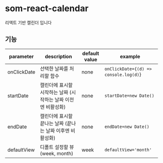 # som-react-calendar

리액트 기반 캘린더 입니다

## 기능

| parameter   | description                                                   | default value | example                               |
| ----------- | ------------------------------------------------------------- | ------------- | ------------------------------------- |
| onClickDate | 선택한 날짜를 처리할 함수                                     | none          | `onClickDate={(d) => console.log(d)`} |
| startDate   | 캘린더에 표시할 시작하는 날짜 (시작하는 날짜 이전엔 비활성화) | none          | `startDate=new Date()`                |
| endDate     | 캘린더에 표시할 끝나는 날짜 (끝나는 날짜 이후엔 비활성화)     | none          | `endDate=new Date()`                  |
| defaultView | 디폴트 설정할 뷰(week, month)                                 | week          | `defaultView='month'`                 |
